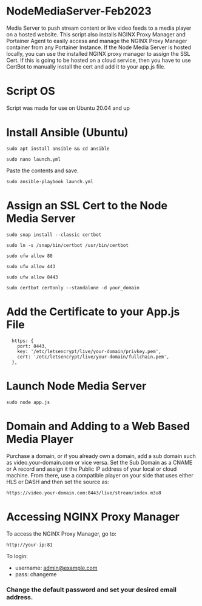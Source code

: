 # NodeMediaServer-Feb2023
Media Server to push stream content or live video feeds to a media player on a hosted website. This script also installs NGINX Proxy Manager and Portainer Agent to easily access and manage the NGINX Proxy Manager container from any Portainer Instance. If the Node Media Server is hosted locally, you can use the installed NGINX proxy manager to assign the SSL Cert. If this is going to be hosted on a cloud service, then you have to use CertBot to manually install the cert and add it to your app.js file. 

# Script OS
Script was made for use on Ubuntu 20.04 and up

# Install Ansible (Ubuntu)
```
sudo apt install ansible && cd ansible
```
```
sudo nano launch.yml
```
Paste the contents and save.
```
sudo ansible-playbook launch.yml
```

# Assign an SSL Cert to the Node Media Server
```
sudo snap install --classic certbot
```
```
sudo ln -s /snap/bin/certbot /usr/bin/certbot
```
```
sudo ufw allow 80
```
```
sudo ufw allow 443
```
```
sudo ufw allow 8443
```
```
sudo certbot certonly --standalone -d your_domain
```
# Add the Certificate to your App.js File
```
  https: {
    port: 8443,
    key: '/etc/letsencrypt/live/your-domain/privkey.pem',
    cert: '/etc/letsencrypt/live/your-domain/fullchain.pem',
  },
```
# Launch Node Media Server
```
sudo node app.js
```
# Domain and Adding to a Web Based Media Player
Purchase a domain, or if you already own a domain, add a sub domain such as video.your-domain.com or vice versa. Set the Sub Domain as a CNAME or A record and assign it the Public IP address of your local or cloud machine. From there, use a compatible player on your side that uses either HLS or DASH and then set the source as:
```
https://video.your-domain.com:8443/live/stream/index.m3u8
```
# Accessing NGINX Proxy Manager
To access the NGINX Proxy Manager, go to:
```
http://your-ip:81
```
To login:
- username: admin@example.com
- pass: changeme

### Change the default password and set your desired email address.

